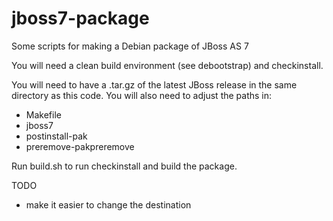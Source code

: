 jboss7-package
==============

Some scripts for making a Debian package of JBoss AS 7

You will need a clean build environment (see debootstrap) and
checkinstall.

You will need to have a .tar.gz of the latest JBoss release in the
same directory as this code. You will also need to adjust the paths in:
- Makefile
- jboss7
- postinstall-pak
- preremove-pakpreremove

Run build.sh to run checkinstall and build the package.

TODO
- make it easier to change the destination
